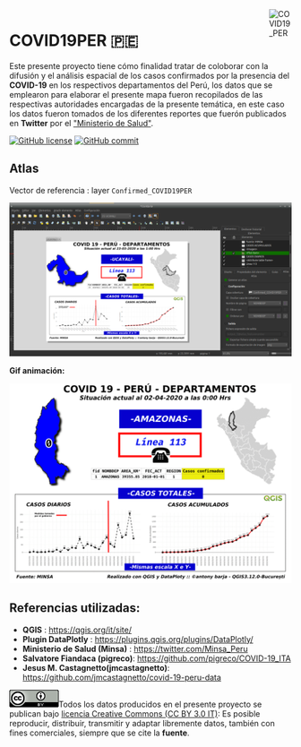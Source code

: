 <img alt="COVID19_PER" src="https://github.com/barja8/COVID19_PER/blob/master/Img/Icons/coronavirus_icon.svg" align="right" width = 8%/>

# COVID19PER :peru:
Este presente proyecto tiene cómo finalidad tratar de coloborar con la difusión y el análisis espacial de los casos confirmados por la presencia del **COVID-19** en los respectivos departamentos del Perú, los datos que se emplearon para elaborar el presente mapa fueron recopilados de las respectivas autoridades encargadas de la presente temática, en este caso los datos fueron tomados de los diferentes reportes que fuerón publicados en **Twitter** por el ["Ministerio de Salud"](https://twitter.com/Minsa_Peru).


[![GitHub license](https://img.shields.io/badge/License-Creative%20Commons%20Attribution%204.0%20International-blue)](https://creativecommons.org/licenses/)
[![GitHub commit](https://img.shields.io/github/last-commit/pcm-dpc/COVID-19)](https://github.com/barja8/COVID19PER/commits/master)


## Atlas
Vector de referencia : layer `Confirmed_COVID19PER`

![](./Img/Icons/atlas.png)

**Gif animación:**

![](./Img/Gif/qgif_02-04-2020.gif)

## Referencias utilizadas:
- **QGIS** : <https://qgis.org/it/site/>
- **Plugin DataPlotly** : <https://plugins.qgis.org/plugins/DataPlotly/>
- **Ministerio de Salud (Minsa)** : <https://twitter.com/Minsa_Peru>
- **Salvatore Fiandaca (pigreco)**: <https://github.com/pigreco/COVID-19_ITA>
- **Jesus M. Castagnetto(jmcastagnetto)**: <https://github.com/jmcastagnetto/covid-19-peru-data>

![](./Img/Icons/istat88x31.png)Todos los datos producidos en el presente proyecto se publican bajo [licencia Creative Commons (CC BY 3.0 IT)](https://creativecommons.org/share-your-work/): Es posible reproducir, distribuir, transmitir y adaptar libremente datos,  también con fines comerciales, siempre que se cite la **fuente**.





